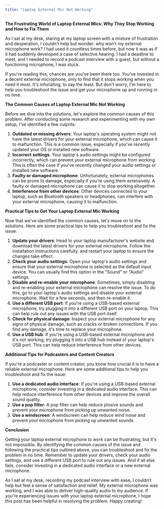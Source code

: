 ```yaml
---
title: "Laptop External Mic Not Working"
---
```


**The Frustrating World of Laptop External Mics: Why They Stop Working and How to Fix Them**

As I sat at my desk, staring at my laptop screen with a mixture of frustration and desperation, I couldn't help but wonder: why won't my external microphone work? I had used it countless times before, but now it was as if it had suddenly developed a case of selective hearing. I had a deadline to meet, and I needed to record a podcast interview with a guest, but without a functioning microphone, I was stuck.

If you're reading this, chances are you've been there too. You've invested in a decent external microphone, only to find that it stops working when you need it most. It's infuriating, to say the least. But don't worry, I'm here to help you troubleshoot the issue and get your microphone up and running in no time.

**The Common Causes of Laptop External Mic Not Working**

Before we dive into the solutions, let's explore the common causes of this problem. After conducting some research and experimenting with my own setup, I've identified a few culprits:

1. **Outdated or missing drivers**: Your laptop's operating system might not have the latest drivers for your external microphone, which can cause it to malfunction. This is a common issue, especially if you've recently updated your OS or installed new software.
2. **Incorrect settings**: Your laptop's audio settings might be configured incorrectly, which can prevent your external microphone from working. This is often the case if you've recently changed your audio settings or installed new software.
3. **Faulty or damaged microphone**: Unfortunately, external microphones can be prone to damage, especially if you're using them extensively. A faulty or damaged microphone can cause it to stop working altogether.
4. **Interference from other devices**: Other devices connected to your laptop, such as Bluetooth speakers or headphones, can interfere with your external microphone, causing it to malfunction.

**Practical Tips to Get Your Laptop External Mic Working**

Now that we've identified the common causes, let's move on to the solutions. Here are some practical tips to help you troubleshoot and fix the issue:

1. **Update your drivers**: Head to your laptop manufacturer's website and download the latest drivers for your external microphone. Follow the installation instructions carefully, and restart your laptop to ensure the changes take effect.
2. **Check your audio settings**: Open your laptop's audio settings and ensure that your external microphone is selected as the default input device. You can usually find this option in the "Sound" or "Audio" settings.
3. **Disable and re-enable your microphone**: Sometimes, simply disabling and re-enabling your external microphone can resolve the issue. To do this, go to your laptop's audio settings and disable your external microphone. Wait for a few seconds, and then re-enable it.
4. **Use a different USB port**: If you're using a USB-based external microphone, try plugging it into a different USB port on your laptop. This can help rule out any issues with the USB port itself.
5. **Check for physical damage**: Inspect your external microphone for any signs of physical damage, such as cracks or broken connections. If you find any damage, it's time to replace your microphone.
6. **Use a USB hub**: If you're using a USB-based external microphone and it's not working, try plugging it into a USB hub instead of your laptop's USB port. This can help reduce interference from other devices.

**Additional Tips for Podcasters and Content Creators**

If you're a podcaster or content creator, you know how crucial it is to have a reliable external microphone. Here are some additional tips to help you troubleshoot and fix the issue:

1. **Use a dedicated audio interface**: If you're using a USB-based external microphone, consider investing in a dedicated audio interface. This can help reduce interference from other devices and improve the overall sound quality.
2. **Use a pop filter**: A pop filter can help reduce plosive sounds and prevent your microphone from picking up unwanted noise.
3. **Use a windscreen**: A windscreen can help reduce wind noise and prevent your microphone from picking up unwanted sounds.

**Conclusion**

Getting your laptop external microphone to work can be frustrating, but it's not impossible. By identifying the common causes of the issue and following the practical tips outlined above, you can troubleshoot and fix the problem in no time. Remember to update your drivers, check your audio settings, and use a different USB port to rule out any issues. And if all else fails, consider investing in a dedicated audio interface or a new external microphone.

As I sat at my desk, recording my podcast interview with ease, I couldn't help but feel a sense of satisfaction and relief. My external microphone was working, and I was able to deliver high-quality audio to my audience. If you're experiencing issues with your laptop external microphone, I hope this post has been helpful in resolving the problem. Happy creating!